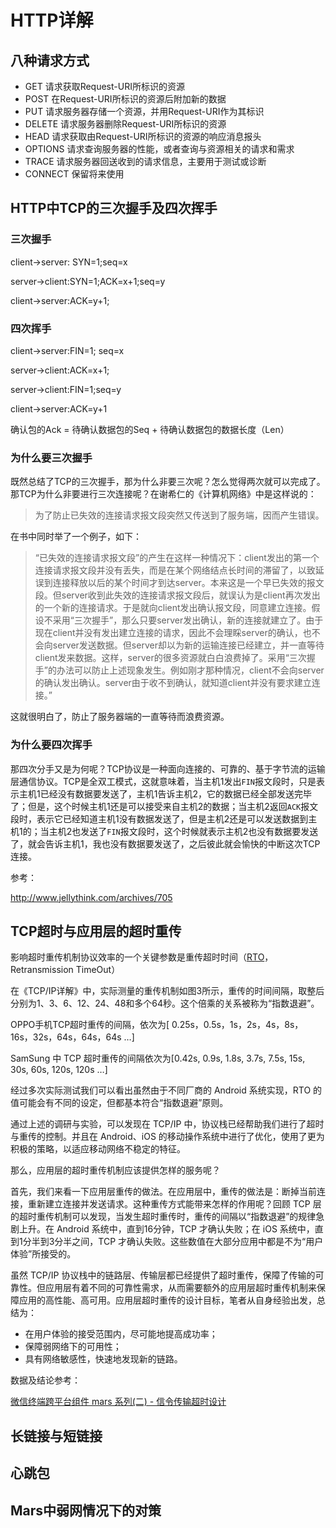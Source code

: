 # HTTP详解

## 八种请求方式

* GET 请求获取Request-URI所标识的资源
* POST 在Request-URI所标识的资源后附加新的数据
* PUT 请求服务器存储一个资源，并用Request-URI作为其标识
* DELETE 请求服务器删除Request-URI所标识的资源
* HEAD 请求获取由Request-URI所标识的资源的响应消息报头
* OPTIONS 请求查询服务器的性能，或者查询与资源相关的请求和需求
* TRACE 请求服务器回送收到的请求信息，主要用于测试或诊断
* CONNECT 保留将来使用



## HTTP中TCP的三次握手及四次挥手

### 三次握手

client->server: SYN=1;seq=x  

server->client:SYN=1;ACK=x+1;seq=y

client->server:ACK=y+1;



### 四次挥手

client->server:FIN=1; seq=x

server->client:ACK=x+1;

server->client:FIN=1;seq=y

client->server:ACK=y+1



确认包的Ack = 待确认数据包的Seq + 待确认数据包的数据长度（Len）



### 为什么要三次握手

既然总结了TCP的三次握手，那为什么非要三次呢？怎么觉得两次就可以完成了。那TCP为什么非要进行三次连接呢？在谢希仁的《计算机网络》中是这样说的：

> 为了防止已失效的连接请求报文段突然又传送到了服务端，因而产生错误。

在书中同时举了一个例子，如下：

> “已失效的连接请求报文段”的产生在这样一种情况下：client发出的第一个连接请求报文段并没有丢失，而是在某个网络结点长时间的滞留了，以致延误到连接释放以后的某个时间才到达server。本来这是一个早已失效的报文段。但server收到此失效的连接请求报文段后，就误认为是client再次发出的一个新的连接请求。于是就向client发出确认报文段，同意建立连接。假设不采用“三次握手”，那么只要server发出确认，新的连接就建立了。由于现在client并没有发出建立连接的请求，因此不会理睬server的确认，也不会向server发送数据。但server却以为新的运输连接已经建立，并一直等待client发来数据。这样，server的很多资源就白白浪费掉了。采用“三次握手”的办法可以防止上述现象发生。例如刚才那种情况，client不会向server的确认发出确认。server由于收不到确认，就知道client并没有要求建立连接。”

这就很明白了，防止了服务器端的一直等待而浪费资源。



### 为什么要四次挥手

那四次分手又是为何呢？TCP协议是一种面向连接的、可靠的、基于字节流的运输层通信协议。TCP是全双工模式，这就意味着，当主机1发出`FIN`报文段时，只是表示主机1已经没有数据要发送了，主机1告诉主机2，它的数据已经全部发送完毕了；但是，这个时候主机1还是可以接受来自主机2的数据；当主机2返回`ACK`报文段时，表示它已经知道主机1没有数据发送了，但是主机2还是可以发送数据到主机1的；当主机2也发送了`FIN`报文段时，这个时候就表示主机2也没有数据要发送了，就会告诉主机1，我也没有数据要发送了，之后彼此就会愉快的中断这次TCP连接。



参考：

http://www.jellythink.com/archives/705

## TCP超时与应用层的超时重传

影响超时重传机制协议效率的一个关键参数是重传超时时间（[RTO](http://baike.baidu.com/subview/1145657/5445967.htm)，Retransmission TimeOut）

在《TCP/IP详解》中，实际测量的重传机制如图3所示，重传的时间间隔，取整后分别为1、3、6、12、24、48和多个64秒。这个倍乘的关系被称为“指数退避”。

OPPO手机TCP超时重传的间隔，依次为[ 0.25s，0.5s，1s，2s，4s，8s，16s，32s，64s，64s，64s …]

SamSung 中 TCP 超时重传的间隔依次为[0.42s, 0.9s, 1.8s, 3.7s, 7.5s, 15s, 30s, 60s, 120s, 120s …]

经过多次实际测试我们可以看出虽然由于不同厂商的 Android 系统实现，RTO 的值可能会有不同的设定，但都基本符合“指数退避”原则。

通过上述的调研与实验，可以发现在 TCP/IP 中，协议栈已经帮助我们进行了超时与重传的控制。并且在 Android、iOS 的移动操作系统中进行了优化，使用了更为积极的策略，以适应移动网络不稳定的特征。

那么，应用层的超时重传机制应该提供怎样的服务呢？

首先，我们来看一下应用层重传的做法。在应用层中，重传的做法是：断掉当前连接，重新建立连接并发送请求。这种重传方式能带来怎样的作用呢？回顾 TCP 层的超时重传机制可以发现，当发生超时重传时，重传的间隔以“指数退避”的规律急剧上升。在 Android 系统中，直到16分钟，TCP 才确认失败；在 iOS 系统中，直到1分半到3分半之间，TCP 才确认失败。这些数值在大部分应用中都是不为“用户体验”所接受的。

虽然 TCP/IP 协议栈中的链路层、传输层都已经提供了超时重传，保障了传输的可靠性。但应用层有着不同的可靠性需求，从而需要额外的应用层超时重传机制来保障应用的高性能、高可用。应用层超时重传的设计目标，笔者从自身经验出发，总结为：

- 在用户体验的接受范围内，尽可能地提高成功率；
- 保障弱网络下的可用性；
- 具有网络敏感性，快速地发现新的链路。



数据及结论参考：

[微信终端跨平台组件 mars 系列(二) - 信令传输超时设计](http://mp.weixin.qq.com/s/PnICVDyVuMSyvpvTrdEpSQ)



## 长链接与短链接







## 心跳包





## Mars中弱网情况下的对策


